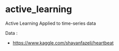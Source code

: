 # active_learning
Active Learning Applied to time-series data

Data :

* https://www.kaggle.com/shayanfazeli/heartbeat